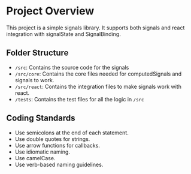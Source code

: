 # Project Overview

This project is a simple signals library. It supports both signals and react integration with signalState and SignalBinding.

## Folder Structure

- `/src`: Contains the source code for the signals
- `/src/core`: Contains the core files needed for computedSignals and signals to work.
- `/src/react`: Contains the integration files to make signals work with react.
- `/tests`: Contains the test files for all the logic in `/src`

## Coding Standards

- Use semicolons at the end of each statement.
- Use double quotes for strings.
- Use arrow functions for callbacks.
- Use idiomatic naming.
- Use camelCase.
- Use verb-based naming guidelines.